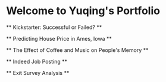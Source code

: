 # Welcome to Yuqing's Portfolio

** Kickstarter: Successful or Failed? **

** Predicting House Price in Ames, Iowa **

** The Effect of Coffee and Music on People's Memory **

** Indeed Job Posting **

** Exit Survey Analysis **

